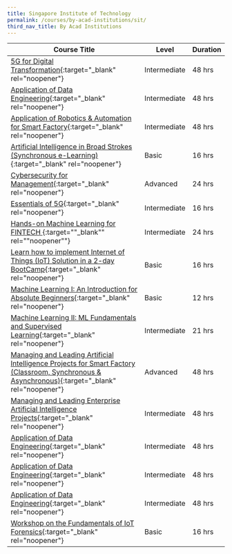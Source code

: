 ```yaml
---
title: Singapore Institute of Technology
permalink: /courses/by-acad-institutions/sit/
third_nav_title: By Acad Institutions
---
```

|Course Title  | Level | Duration |
| - | - | - | 
|[5G for Digital Transformation](https://sitlearn.singaporetech.edu.sg/individualcourse/?title=FTI6002-Internet-of-Things-for-a-Connected-World&id=29bc6b5d-6c40-ec11-8c62-000d3a82a2a4&FD=true){:target="_blank" rel="noopener"} |Intermediate|48 hrs |
|[Application of Data Engineering](https://sitlearn.singaporetech.edu.sg/individualcourse/?title=DSF6010-Application-of-Data-Engineering&id=1db7f530-14c8-eb11-bacc-000d3a8073ce&FD=true){:target="_blank" rel="noopener"} |Intermediate|48 hrs |
|[Application of Robotics & Automation for Smart Factory](https://sitlearn.singaporetech.edu.sg/individualcourse/?title=DSF-6040-Application-of-Robotics-and-Automation-for-Smart-Factory&id=81e36756-b7db-ea11-a813-000d3a85436c&FD=true){:target="_blank" rel="noopener"}  |  Intermediate | 48 hrs |
|[Artificial Intelligence in Broad Strokes (Synchronous e-Learning)](https://sitlearn.singaporetech.edu.sg/individualcourse/?title=Artificial-Intelligence-in-Broad-Strokes&id=e5488b06-27a7-eb11-9442-00224816cf16&FD=true){:target="_blank" rel="noopener"} |Basic|16 hrs |
|[Cybersecurity for Management](https://sitlearn.singaporetech.edu.sg/individualcourse/?title=Cybersecurity-for-Management&id=dd31699d-035a-eb11-a812-0022481632d0&FD=true){:target="_blank" rel="noopener"} |Advanced|24 hrs |
|[Essentials of 5G](https://sitlearn.singaporetech.edu.sg/individualcourse/?title=Essentials-of-5G&id=3315571b-c866-eb11-a812-00224816379d&FD=true){:target="_blank" rel="noopener"} |Intermediate|16 hrs |
|[Hands-on Machine Learning for FINTECH ](https://sitlearn.singaporetech.edu.sg/individualcourse/?title=Hands-on-Machine-Learning-for-FINTECH&id=cec8f30d-e67f-eb11-a812-002248161940&FD=true){:target=""_blank"" rel=""noopener""} |Intermediate|24 hrs |
|[Learn how to implement Internet of Things (IoT) Solution in a 2-day BootCamp](https://sitlearn.singaporetech.edu.sg/individualcourse/?id=d5e3ae8e-ca59-e911-a992-000d3a8288ff){:target="_blank" rel="noopener"} |Basic|16 hrs |
|[Machine Learning I: An Introduction for Absolute Beginners](https://sitlearn.singaporetech.edu.sg/individualcourse/?title=machine-learning-introduction-for-absolute-beginners&id=fa30a8d8-51a1-ea11-a812-000d3a8101d0&FD=true){:target="_blank" rel="noopener"} |Basic|12 hrs |
|[Machine Learning II: ML Fundamentals and Supervised Learning](https://sitlearn.singaporetech.edu.sg/individualcourse/?title=machine-learning-fundamentals-and-supervised-learning&id=61709103-53a1-ea11-a812-000d3a8101d0&FD=true){:target="_blank" rel="noopener"} |Intermediate|21 hrs |
|[Managing and Leading Artificial Intelligence Projects for Smart Factory (Classroom, Synchronous & Asynchronous)](https://sitlearn.singaporetech.edu.sg/individualcourse/?title=DSF6010-Application-of-Data-Engineering&id=1db7f530-14c8-eb11-bacc-000d3a8073ce&FD=true){:target="_blank" rel="noopener"} |Advanced|48 hrs |
|[Managing and Leading Enterprise Artificial Intelligence Projects](https://sitlearn.singaporetech.edu.sg/individualcourse/?title=DSF6030-Managing-and-Leading-Artificial-Intelligence-Projects-for-Smart-Factory&id=fdffd5c1-3836-ec11-8c64-002248162783&FD=true){:target="_blank" rel="noopener"} |Intermediate|48 hrs |
|[Application of Data Engineering](https://sitlearn.singaporetech.edu.sg/individualcourse/?title=DSF6010-Application-of-Data-Engineering&id=1db7f530-14c8-eb11-bacc-000d3a8073ce&FD=true){:target="_blank" rel="noopener"} |Intermediate|48 hrs |
|[Application of Data Engineering](https://sitlearn.singaporetech.edu.sg/individualcourse/?title=DSF6010-Application-of-Data-Engineering&id=1db7f530-14c8-eb11-bacc-000d3a8073ce&FD=true){:target="_blank" rel="noopener"} |Intermediate|48 hrs |
|[Application of Data Engineering](https://sitlearn.singaporetech.edu.sg/individualcourse/?title=DSF6010-Application-of-Data-Engineering&id=1db7f530-14c8-eb11-bacc-000d3a8073ce&FD=true){:target="_blank" rel="noopener"} |Intermediate|48 hrs |
|[Workshop on the Fundamentals of IoT Forensics](https://sitlearn.singaporetech.edu.sg/individualcourse/?title=Workshop-on-the-Fundamentals-of-IoT-Forensics&id=175aaf0a-a9e8-ec11-bb3c-002248177548&FD=true){:target="_blank" rel="noopener"} |Basic|16 hrs |